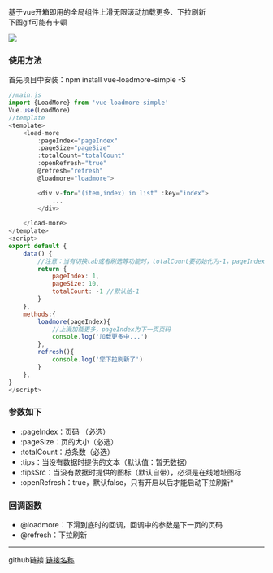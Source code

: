 基于vue开箱即用的全局组件上滑无限滚动加载更多、下拉刷新  
下图gif可能有卡顿  

  ![](https://file.40017.cn/tcyp/tz/refresh2.gif)

### 使用方法
首先项目中安装：npm install vue-loadmore-simple -S
```javascript
//main.js
import {LoadMore} from 'vue-loadmore-simple'
Vue.use(LoadMore)
//template
<template>
    <load-more 
        :pageIndex="pageIndex" 
        :pageSize="pageSize" 
        :totalCount="totalCount" 
        :openRefresh="true"
        @refresh="refresh"
        @loadmore="loadmore">

        <div v-for="(item,index) in list" :key="index">
            ...
        </div>
        
    </load-more>
</template>
<script>
export default {
    data() {
        //注意：当有切换tab或者刷选等功能时，totalCount要初始化为-1，pageIndex要初始化为1
        return {
            pageIndex: 1,
            pageSize: 10,
            totalCount: -1 //默认给-1
        }
    },
    methods:{
        loadmore(pageIndex){
            //上滑加载更多，pageIndex为下一页页码
            console.log('加载更多中...')
        },
        refresh(){
            console.log('您下拉刷新了')
        }
    },
}
</script>
```
### 参数如下
  *  :pageIndex：页码 （必选）
  *  :pageSize：页的大小（必选）
  *  :totalCount：总条数（必选）
  *  :tips：当没有数据时提供的文本（默认值：暂无数据）
  *  :tipsSrc：当没有数据时提供的图标（默认自带），必须是在线地址图标
  *  :openRefresh：true，默认false，只有开启以后才能启动下拉刷新* 
### 回调函数
  *  @loadmore：下滑到底时的回调，回调中的参数是下一页的页码
  *  @refresh：下拉刷新

***
github链接
[链接名称](https://github.com/tanagag/vue-loadmore-simple)
